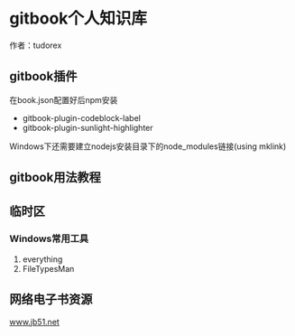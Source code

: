 # gitbook个人知识库

作者：tudorex

## gitbook插件
在book.json配置好后npm安装

- gitbook-plugin-codeblock-label
- gitbook-plugin-sunlight-highlighter

Windows下还需要建立nodejs安装目录下的node_modules链接(using mklink)


## gitbook用法教程
[](http://www.chengweiyang.cn/gitbook/basic-usage/README.html)

## 临时区
### Windows常用工具
1. everything
2. FileTypesMan

## 网络电子书资源
www.jb51.net

